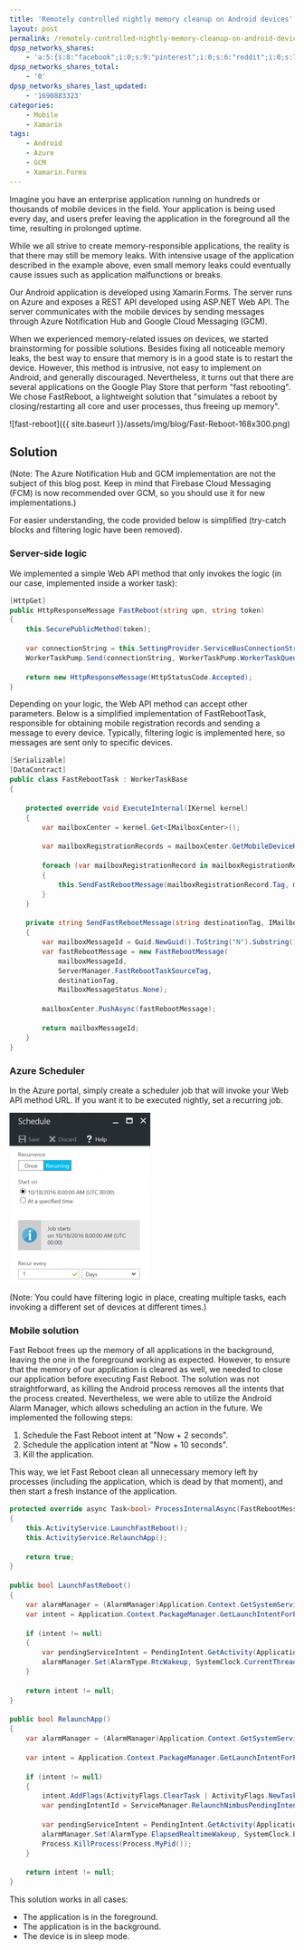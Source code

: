 ```yaml
---
title: 'Remotely controlled nightly memory cleanup on Android devices'
layout: post
permalink: /remotely-controlled-nightly-memory-cleanup-on-android-devices/
dpsp_networks_shares:
    - 'a:5:{s:8:"facebook";i:0;s:9:"pinterest";i:0;s:6:"reddit";i:0;s:7:"twitter";i:0;s:8:"linkedin";i:0;}'
dpsp_networks_shares_total:
    - '0'
dpsp_networks_shares_last_updated:
    - '1690883323'
categories:
    - Mobile
    - Xamarin
tags:
    - Android
    - Azure
    - GCM
    - Xamarin.Forms
---
```


Imagine you have an enterprise application running on hundreds or thousands of mobile devices in the field. Your application is being used every day, and users prefer leaving the application in the foreground all the time, resulting in prolonged uptime.

While we all strive to create memory-responsible applications, the reality is that there may still be memory leaks. With intensive usage of the application described in the example above, even small memory leaks could eventually cause issues such as application malfunctions or breaks.

Our Android application is developed using Xamarin.Forms. The server runs on Azure and exposes a REST API developed using ASP.NET Web API. The server communicates with the mobile devices by sending messages through Azure Notification Hub and Google Cloud Messaging (GCM).

When we experienced memory-related issues on devices, we started brainstorming for possible solutions. Besides fixing all noticeable memory leaks, the best way to ensure that memory is in a good state is to restart the device. However, this method is intrusive, not easy to implement on Android, and generally discouraged. Nevertheless, it turns out that there are several applications on the Google Play Store that perform "fast rebooting". We chose FastReboot, a lightweight solution that "simulates a reboot by closing/restarting all core and user processes, thus freeing up memory".

![fast-reboot]({{ site.baseurl }}/assets/img/blog/Fast-Reboot-168x300.png)

## Solution

(Note: The Azure Notification Hub and GCM implementation are not the subject of this blog post. Keep in mind that Firebase Cloud Messaging (FCM) is now recommended over GCM, so you should use it for new implementations.)

For easier understanding, the code provided below is simplified (try-catch blocks and filtering logic have been removed).

### Server-side logic

We implemented a simple Web API method that only invokes the logic (in our case, implemented inside a worker task):

```csharp
[HttpGet]
public HttpResponseMessage FastReboot(string upn, string token)
{
    this.SecurePublicMethod(token);

    var connectionString = this.SettingProvider.ServiceBusConnectionString();
    WorkerTaskPump.Send(connectionString, WorkerTaskPump.WorkerTaskQueue, new FastRebootTask(upn));

    return new HttpResponseMessage(HttpStatusCode.Accepted);
}
```

Depending on your logic, the Web API method can accept other parameters. Below is a simplified implementation of FastRebootTask, responsible for obtaining mobile registration records and sending a message to every device. Typically, filtering logic is implemented here, so messages are sent only to specific devices.

```csharp
[Serializable]
[DataContract]
public class FastRebootTask : WorkerTaskBase
{

    protected override void ExecuteInternal(IKernel kernel)
    {
        var mailboxCenter = kernel.Get<IMailboxCenter>();
                
        var mailboxRegistrationRecords = mailboxCenter.GetMobileDeviceRegistrationsAsync().Result;

        foreach (var mailboxRegistrationRecord in mailboxRegistrationRecords.AsParallel())
        {
            this.SendFastRebootMessage(mailboxRegistrationRecord.Tag, mailboxCenter);
        }
    }

    private string SendFastRebootMessage(string destinationTag, IMailboxCenter mailboxCenter)
    {
        var mailboxMessageId = Guid.NewGuid().ToString("N").Substring(1, 8);
        var fastRebootMessage = new FastRebootMessage(
            mailboxMessageId,
            ServerManager.FastRebootTaskSourceTag,
            destinationTag,
            MailboxMessageStatus.None);

        mailboxCenter.PushAsync(fastRebootMessage);

        return mailboxMessageId;
    }
}
```

### Azure Scheduler

In the Azure portal, simply create a scheduler job that will invoke your Web API method URL. If you want it to be executed nightly, set a recurring job.

![](/assets/img/blog/xamarin-memory/Azure-Scheduler-249x300.png)


(Note: You could have filtering logic in place, creating multiple tasks, each invoking a different set of devices at different times.)

### Mobile solution

Fast Reboot frees up the memory of all applications in the background, leaving the one in the foreground working as expected. However, to ensure that the memory of our application is cleared as well, we needed to close our application before executing Fast Reboot. The solution was not straightforward, as killing the Android process removes all the intents that the process created. Nevertheless, we were able to utilize the Android Alarm Manager, which allows scheduling an action in the future. We implemented the following steps:

1. Schedule the Fast Reboot intent at "Now + 2 seconds".
2. Schedule the application intent at "Now + 10 seconds".
3. Kill the application.

This way, we let Fast Reboot clean all unnecessary memory left by processes (including the application, which is dead by that moment), and then start a fresh instance of the application.

```csharp
protected override async Task<bool> ProcessInternalAsync(FastRebootMessage mailboxMessage)
{
    this.ActivityService.LaunchFastReboot();
    this.ActivityService.RelaunchApp();

    return true;
}

public bool LaunchFastReboot()
{
    var alarmManager = (AlarmManager)Application.Context.GetSystemService(Context.AlarmService);
    var intent = Application.Context.PackageManager.GetLaunchIntentForPackage("com.greatbytes.fastreboot");

    if (intent != null)
    {
        var pendingServiceIntent = PendingIntent.GetActivity(Application.Context, 0, intent, PendingIntentFlags.CancelCurrent);
        alarmManager.Set(AlarmType.RtcWakeup, SystemClock.CurrentThreadTimeMillis() + ServiceManager.FastRebootPendingIntentDelay, pendingServiceIntent);
    }

    return intent != null;
}

public bool RelaunchApp()
{
    var alarmManager = (AlarmManager)Application.Context.GetSystemService(Context.AlarmService);

    var intent = Application.Context.PackageManager.GetLaunchIntentForPackage(Application.Context.PackageName);

    if (intent != null)
    {
        intent.AddFlags(ActivityFlags.ClearTask | ActivityFlags.NewTask);
        var pendingIntentId = ServiceManager.RelaunchNimbusPendingIntentId;

        var pendingServiceIntent = PendingIntent.GetActivity(Application.Context, pendingIntentId, intent, PendingIntentFlags.CancelCurrent);
        alarmManager.Set(AlarmType.ElapsedRealtimeWakeup, SystemClock.ElapsedRealtime() + ServiceManager.RelaunchNimbusPendingIntentDelay, pendingServiceIntent);
        Process.KillProcess(Process.MyPid());
    }

    return intent != null;
}
```

This solution works in all cases:
- The application is in the foreground.
- The application is in the background.
- The device is in sleep mode.

